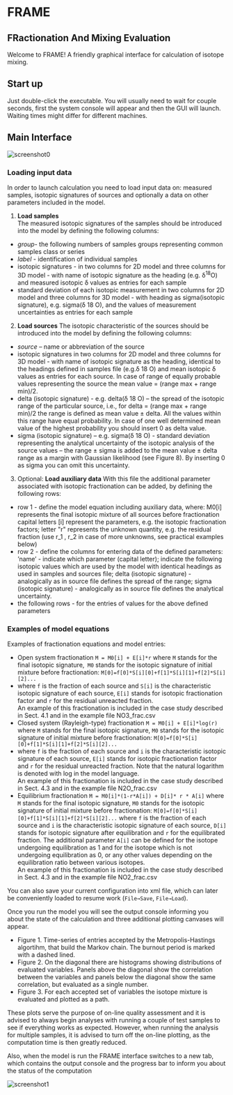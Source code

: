 # FRAME
## FRactionation And Mixing Evaluation

Welcome to FRAME! A friendly graphical interface for calculation of isotope mixing.

## Start up

Just double-click the executable. You will usually need to wait for couple seconds, first the system console will appear and then the GUI will launch.
Waiting times might differ for different machines.

## Main Interface

![screenshot0](https://user-images.githubusercontent.com/24914567/118247339-5bef2400-b4a3-11eb-9928-9b9d0d2f8916.png)

### Loading input data

In order to launch calculation you need to load input data on: measured samples, isotopic signatures of sources and optionally a data on other parameters included in the model.

1. **Load samples**  
The measured isotopic signatures of the samples should be introduced into the model by defining the following columns:
- *group*- the following numbers of samples groups representing common samples class or series
- *label* - identification of individual samples
- isotopic signatures - in two columns for 2D model and three columns for 3D model - with name of isotopic signature as the heading (e.g. δ<sup>18</sup>O) and measured isotopic δ values as entries for each sample
- standard deviation of each isotopic measurement in two columns for 2D model and three columns for 3D model - with heading as sigma(isotopic signature), e.g. sigma(δ 18 O), and the values of measurement uncertainties as entries for each sample

2. **Load sources**
The isotopic characteristic of the sources should be introduced into the model by defining the following columns:
- *source* – name or abbreviation of the source
- isotopic signatures in two columns for 2D model and three columns for 3D model - with name of isotopic signature as the heading, identical to the headings defined in samples file (e.g.δ 18 O) and mean isotopic δ values as entries for each source. In case of range of equally probable values representing the source the mean value = (range max + range min)/2.
- delta (isotopic signature) - e.g. delta(δ 18 O) – the spread of the isotopic range of the particular source, i.e., for delta = (range max + range min)/2
the range is defined as mean value ± delta. All the values within this range have equal probability. In case of one well determined mean value of the highest probability you should insert 0 as delta value.
- sigma (isotopic signature) – e.g. sigma(δ 18 O) - standard deviation representing the analytical uncertainty of the isotopic analysis of the source values – the range ± sigma is added to the mean value ± delta range as a margin with Gaussian likelihood (see Figure 8). By inserting 0 as sigma you can omit this uncertainty.

3. Optional: **Load auxiliary data**
With this file the additional parameter associated with isotopic fractionation can be added, by defining the following rows:
- row 1 - define the model equation including auxiliary data, where: M0[i] represents the final isotopic mixture of all sources before fractionation capital letters [i] represent the parameters, e.g. the isotopic fractionation factors; letter "r" represents the unknown quantity, e.g. the residual fraction (use r_1 , r_2 in case of more unknowns, see practical examples below)
- row 2 - define the columns for entering data of the defined parameters: ’name’ - indicate which parameter (capital letter); indicate the following isotopic values which are used by the model with identical headings as used in samples and sources file; delta (isotopic signature) - analogically as in source file defines the spread of the range; sigma (isotopic signature) - analogically as in source file defines the analytical uncertainty.
- the following rows - for the entries of values for the above defined parameters

### Examples of model equations

Examples of fractionation equations and model entries:
- Open system fractionation
```M = M0[i] + E[i]*r```
where `M` stands for the final isotopic signature,` M0` stands for the isotopic signature of initial mixture before fractionation:
```M[0]=f[0]*S[i][0]+f[1]*S[i][1]+f[2]*S[i][2]...```
- where `f` is the fraction of each source and `S[i]` is the characteristic isotopic signature of each source, `E[i]` stands for isotopic fractionation factor
and `r` for the residual unreacted fraction.  
An example of this fractionation is included in the case study described in Sect. 4.1 and in the example file NO3_frac.csv
- Closed system (Rayleigh-type) fractionation
```M = M0[i] + E[i]*log(r)```
where `M` stands for the final isotopic signature, `M0` stands for the isotopic signature of initial mixture before fractionation:
```M[0]=f[0]*S[i][0]+f[1]*S[i][1]+f[2]*S[i][2]...```
- where `f` is the fraction of each source and `i` is the characteristic isotopic signature of each source, `E[i]` stands for isotopic fractionation factor and
`r` for the residual unreacted fraction. Note that the natural logarithm is denoted with log in the model language.  
An example of this fractionation is included in the case study described in Sect. 4.3 and in the example file N2O_frac.csv
- Equilibrium fractionation
```M = M0[i]*(1-r*A[i]) + D[i]* r * A[i]```
where `M` stands for the final isotopic signature, `M0` stands for the isotopic signature of initial mixture before fractionation:
```M[0]=f[0]*S[i][0]+f[1]*S[i][1]+f[2]*S[i][2]...```
where `f` is the fraction of each source and `i` is the characteristic isotopic signature of each source, `D[i]` stands for isotopic signature after equilibration and `r` for the equilibrated fraction. The additional parameter `A[i]` can be defined for the isotope undergoing equilibration as 1 and for the isotope which is not undergoing equilibration as 0, or any other values depending on the equilibration ratio between various isotopes.  
An example of this fractionation is included in the case study described in Sect. 4.3 and in the example file NO2_frac.csv

You can also save your current configuration into xml file, which can later be conveniently loaded to resume work (`File→Save`, `File→Load`).

Once you run the model you will see the output console informing you about the state of the calculation and three additional plotting canvases will
appear.
- Figure 1. Time-series of entries accepted by the Metropolis-Hastings algortihm, that build the Markov chain. The burnout period is marked with a dashed lined.
- Figure 2. On the diagonal there are histograms showing distributions of evaluated variables. Panels above the diagonal show the correlation between the variables and panels below the diagonal show the same correlation, but evaluated as a single number.
- Figure 3. For each accepted set of variables the isotope mixture is evaluated and plotted as a path.

These plots serve the purpose of on-line quality assessment and it is advised to always begin analyses with running a couple of test samples to see if everything
works as expected. However, when running the analysis for multiple samples, it is advised to turn off the on-line plotting, as the computation time is then
greatly reduced.

Also, when the model is run the FRAME interface switches to a new tab, which contains the output console and the progress bar to inform you about
the status of the computation

![screenshot1](https://user-images.githubusercontent.com/24914567/118250026-52b38680-b4a6-11eb-9c6a-681721fce6aa.png)
